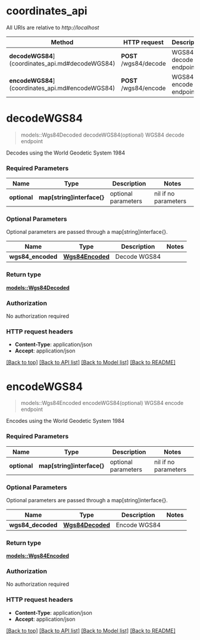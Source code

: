 # coordinates_api

All URIs are relative to *http://localhost*

Method | HTTP request | Description
------------- | ------------- | -------------
**decodeWGS84**](coordinates_api.md#decodeWGS84) | **POST** /wgs84/decode | WGS84 decode endpoint
**encodeWGS84**](coordinates_api.md#encodeWGS84) | **POST** /wgs84/encode | WGS84 encode endpoint


# **decodeWGS84**
> models::Wgs84Decoded decodeWGS84(optional)
WGS84 decode endpoint

Decodes using the World Geodetic System 1984

### Required Parameters

Name | Type | Description  | Notes
------------- | ------------- | ------------- | -------------
 **optional** | **map[string]interface{}** | optional parameters | nil if no parameters

### Optional Parameters
Optional parameters are passed through a map[string]interface{}.

Name | Type | Description  | Notes
------------- | ------------- | ------------- | -------------
 **wgs84_encoded** | [**Wgs84Encoded**](Wgs84Encoded.md)| Decode WGS84 | 

### Return type

[**models::Wgs84Decoded**](WGS84_decoded.md)

### Authorization

No authorization required

### HTTP request headers

 - **Content-Type**: application/json
 - **Accept**: application/json

[[Back to top]](#) [[Back to API list]](../README.md#documentation-for-api-endpoints) [[Back to Model list]](../README.md#documentation-for-models) [[Back to README]](../README.md)

# **encodeWGS84**
> models::Wgs84Encoded encodeWGS84(optional)
WGS84 encode endpoint

Encodes using the World Geodetic System 1984

### Required Parameters

Name | Type | Description  | Notes
------------- | ------------- | ------------- | -------------
 **optional** | **map[string]interface{}** | optional parameters | nil if no parameters

### Optional Parameters
Optional parameters are passed through a map[string]interface{}.

Name | Type | Description  | Notes
------------- | ------------- | ------------- | -------------
 **wgs84_decoded** | [**Wgs84Decoded**](Wgs84Decoded.md)| Encode WGS84 | 

### Return type

[**models::Wgs84Encoded**](WGS84_encoded.md)

### Authorization

No authorization required

### HTTP request headers

 - **Content-Type**: application/json
 - **Accept**: application/json

[[Back to top]](#) [[Back to API list]](../README.md#documentation-for-api-endpoints) [[Back to Model list]](../README.md#documentation-for-models) [[Back to README]](../README.md)

